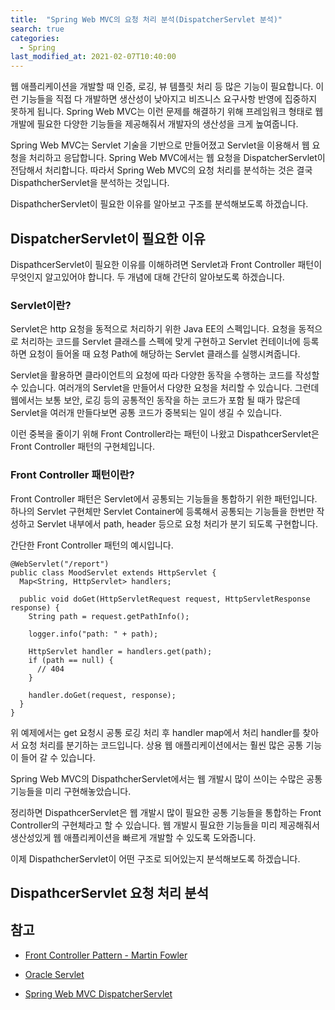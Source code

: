 ```yaml
---
title:  "Spring Web MVC의 요청 처리 분석(DispatcherServlet 분석)"
search: true
categories: 
  - Spring
last_modified_at: 2021-02-07T10:40:00
---
```


웹 애플리케이션을 개발할 때 인증, 로깅, 뷰 템플릿 처리 등 많은 기능이 필요합니다. 이런 기능들을 직접 다 개발하면 생산성이 낮아지고 비즈니스 요구사항 반영에 집중하지 못하게 됩니다. Spring Web MVC는 이런 문제를 해결하기 위해 프레임워크 형태로 웹 개발에 필요한 다양한 기능들을 제공해줘서 개발자의 생산성을 크게 높여줍니다.

Spring Web MVC는 Servlet 기술을 기반으로 만들어졌고 Servlet을 이용해서 웹 요청을 처리하고 응답합니다. Spring Web MVC에서는 웹 요청을 DispatcherServlet이 전담해서 처리합니다. 따라서 Spring Web MVC의 요청 처리를 분석하는 것은 결국 DispathcherServlet을 분석하는 것입니다.

DispathcherServlet이 필요한 이유를 알아보고 구조를 분석해보도록 하겠습니다.

## DispatcherServlet이 필요한 이유

DispathcerServlet이 필요한 이유를 이해하려면 Servlet과 Front Controller 패턴이 무엇인지 알고있어야 합니다. 두 개념에 대해 간단히 알아보도록 하겠습니다.

### Servlet이란?

Servlet은 http 요청을 동적으로 처리하기 위한 Java EE의 스펙입니다. 요청을 동적으로 처리하는 코드를 Servlet 클래스를 스펙에 맞게 구현하고 Servlet 컨테이너에 등록하면 요청이 들어올 때 요청 Path에 해당하는 Servlet 클래스를 실행시켜줍니다.

Servlet을 활용하면 클라이언트의 요청에 따라 다양한 동작을 수행하는 코드를 작성할 수 있습니다. 여러개의 Servlet을 만들어서 다양한 요청을 처리할 수 있습니다. 그런데 웹에서는 보통 보안, 로깅 등의 공통적인 동작을 하는 코드가 포함 될 때가 많은데 Servlet을 여러개 만들다보면 공통 코드가 중복되는 일이 생길 수 있습니다.

이런 중복을 줄이기 위해 Front Controller라는 패턴이 나왔고 DispathcerServlet은 Front Controller 패턴의 구현체입니다.

### Front Controller 패턴이란?

Front Controller 패턴은 Servlet에서 공통되는 기능들을 통합하기 위한 패턴입니다. 하나의 Servlet 구현체만 Servlet Container에 등록해서 공통되는 기능들을 한번만 작성하고 Servlet 내부에서 path, header 등으로 요청 처리가 분기 되도록 구현합니다.

간단한 Front Controller 패턴의 예시입니다.

```
@WebServlet("/report")
public class MoodServlet extends HttpServlet {
  Map<String, HttpServlet> handlers;

  public void doGet(HttpServletRequest request, HttpServletResponse response) {
    String path = request.getPathInfo();

    logger.info("path: " + path);

    HttpServlet handler = handlers.get(path);
    if (path == null) {
      // 404
    }

    handler.doGet(request, response);
  }
}
```

위 예제에서는 get 요청시 공통 로깅 처리 후 handler map에서 처리 handler를 찾아서 요청 처리를 분기하는 코드입니다. 상용 웹 애플리케이션에서는 훨씬 많은 공통 기능이 들어 갈 수 있습니다.

Spring Web MVC의 DispathcherServlet에서는 웹 개발시 많이 쓰이는 수많은 공통 기능들을 미리 구현해놓았습니다.

정리하면 DispathcerServlet은 웹 개발시 많이 필요한 공통 기능들을 통합하는 Front Controller의 구현체라고 할 수 있습니다. 웹 개발시 필요한 기능들을 미리 제공해줘서 생산성있게 웹 애플리케이션을 빠르게 개발할 수 있도록 도와줍니다.

이제 DispathcherServlet이 어떤 구조로 되어있는지 분석해보도록 하겠습니다.

## DispathcerServlet 요청 처리 분석


## 참고

* [Front Controller Pattern - Martin Fowler](https://martinfowler.com/eaaCatalog/frontController.html)

* [Oracle Servlet](https://google.com)

* [Spring Web MVC DispatcherServlet](https://docs.spring.io/spring-framework/docs/current/reference/html/web.html#mvc-servlet)